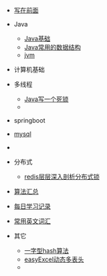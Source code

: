
* [写在前面](./README.md)
* Java

  * [Java基础](./docs/java基础/java基础问题.md)
  * [Java常用的数据结构](./docs/java常用数据结构/collection.md)
  * [jvm](./docs/b-4jvm.md)
* 计算机基础
* 多线程
  - [Java写一个死锁](./docs/多线程/java写一个死锁.md)
  - 


* springboot

* [mysql](./docs/mysql/mysql系列.md)

* 

* 分布式

  - [redis层层深入剖析分布式锁](./docs/秒杀相关/分布式锁/1用redis实现分布式锁.md)

* [算法汇总](./docs/算法总结.md)


* [每日学习记录](./docs/每日学习记录.md)
* [常用英文词汇](./docs/常用英文词汇.md)
* 其它
  - [一字型hash算法](./docs/其它/一致性hash算法.md)
  - [easyExcel动态多表头](./docs/其它/easyExcel动态多表头.md)
  - 
